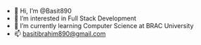 - 👋 Hi, I’m @Basit890
- 👀 I’m interested in Full Stack Development
- 🌱 I’m currently learning Computer Science at BRAC University
- 📫 basitibrahim890@gmail.com
